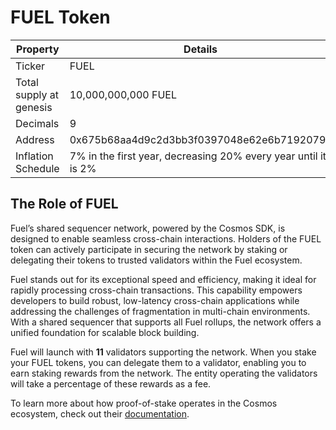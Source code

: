# FUEL Token

| Property                | Details                                                        |
|-------------------------|----------------------------------------------------------------|
| Ticker                  | FUEL                                                           |
| Total supply at genesis | 10,000,000,000 FUEL                                            |
| Decimals                | 9                                                              |
| Address                 | 0x675b68aa4d9c2d3bb3f0397048e62e6b7192079c                     |
| Inflation Schedule      | 7% in the first year, decreasing 20% every year until it is 2% |

## The Role of FUEL

Fuel’s shared sequencer network, powered by the Cosmos SDK, is designed to enable seamless cross-chain interactions. Holders of the FUEL token can actively participate in securing the network by staking or delegating their tokens to trusted validators within the Fuel ecosystem.

Fuel stands out for its exceptional speed and efficiency, making it ideal for rapidly processing cross-chain transactions. This capability empowers developers to build robust, low-latency cross-chain applications while addressing the challenges of fragmentation in multi-chain environments. With a shared sequencer that supports all Fuel rollups, the network offers a unified foundation for scalable block building.

Fuel will launch with **11** validators supporting the network. When you stake your FUEL tokens, you can delegate them to a validator, enabling you to earn staking rewards from the network. The entity operating the validators will take a percentage of these rewards as a fee.

To learn more about how proof-of-stake operates in the Cosmos ecosystem, check out their [documentation](https://docs.cosmos.network/main/build/modules/staking).

